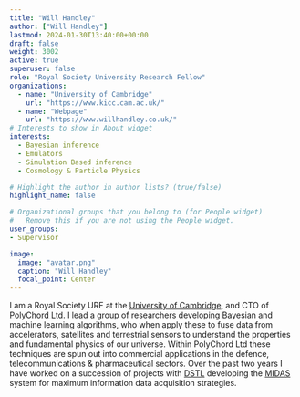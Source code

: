 ```yaml
---
title: "Will Handley"
author: ["Will Handley"]
lastmod: 2024-01-30T13:40:00+00:00
draft: false
weight: 3002
active: true
superuser: false
role: "Royal Society University Research Fellow"
organizations:
  - name: "University of Cambridge"
    url: "https://www.kicc.cam.ac.uk/"
  - name: "Webpage"
    url: "https://www.willhandley.co.uk/"
# Interests to show in About widget
interests:
  - Bayesian inference
  - Emulators
  - Simulation Based inference
  - Cosmology & Particle Physics

# Highlight the author in author lists? (true/false)
highlight_name: false

# Organizational groups that you belong to (for People widget)
#   Remove this if you are not using the People widget.
user_groups:
- Supervisor

image:
  image: "avatar.png"
  caption: "Will Handley"
  focal_point: Center
---
```


I am a Royal Society URF at the [University of Cambridge](https://willhandley.co.uk), and CTO of [PolyChord Ltd](https://polychord.io/). I lead a group of researchers developing Bayesian and machine learning algorithms, who when apply these to fuse data from accelerators, satellites and terrestrial sensors to understand the properties and fundamental physics of our universe. Within PolyChord Ltd these techniques are spun out into commercial applications in the defence, telecommunications & pharmaceutical sectors. Over the past two years I have worked on a succession of projects with [DSTL](https://www.gov.uk/government/organisations/defence-science-and-technology-laboratory/about) developing the [MIDAS](https://willhandley.co.uk/dstl/will_handley_2023_OFEME.pdf) system for maximum information data acquisition strategies.

